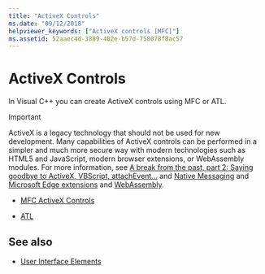 ```yaml
---
title: "ActiveX Controls"
ms.date: "09/12/2018"
helpviewer_keywords: ["ActiveX controls [MFC]"]
ms.assetid: 52aaec4d-3889-402e-b57d-758078f8ac57
---
```

# ActiveX Controls

In Visual C++ you can create ActiveX controls using MFC or ATL.

>[!IMPORTANT]
> ActiveX is a legacy technology that should not be used for new development. Many capabilities of ActiveX controls can be performed in a simpler and much more secure way with modern technologies such as HTML5 and JavaScript, modern browser extensions, or WebAssembly modules. For more information, see [A break from the past, part 2: Saying goodbye to ActiveX, VBScript, attachEvent…](https://blogs.windows.com/msedgedev/2015/05/06/a-break-from-the-past-part-2-saying-goodbye-to-activex-vbscript-attachevent/) and [Native Messaging](/microsoft-edge/extensions/guides/native-messaging) and [Microsoft Edge extensions](/microsoft-edge/extensions) and [WebAssembly](https://webassembly.org/).

- [MFC ActiveX Controls](../mfc/mfc-activex-controls.md)

- [ATL](../atl/active-template-library-atl-concepts.md)

## See also

- [User Interface Elements](../mfc/user-interface-elements-mfc.md)
